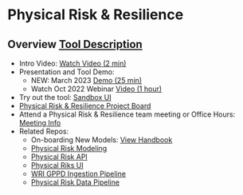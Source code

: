 # Physical Risk & Resilience

## Overview [Tool Description](https://osclimateorg.sharepoint.com/:w:/g/EfOnEcB0mcFCv2Plxeziy8kBUkCRrS6hug630E8S9wjipA?e=qkT1Gr)
   - Intro Video: [Watch Video (2 min)](https://youtu.be/RdRouKhWE90)
   - Presentation and Tool Demo: 
      - NEW: March 2023 [Demo (25 min)](https://vimeo.com/809962893)
      - Watch Oct 2022 Webinar [Video (1 hour)](https://vimeo.com/760475042)
   - Try out the tool: [Sandbox UI](http://physrisk-ui-latest-sandbox.apps.odh-cl1.apps.os-climate.org/)
   - [Physical Risk & Resilience Project Board](https://github.com/orgs/os-climate/projects/6)
   - Attend a Physical Risk & Resilience team meeting or Office Hours: [Meeting Info](https://github.com/os-climate/OS-Climate-Community-Hub/blob/main/MEETING_LIST.md#note)
   - Related Repos:
     - On-boarding New Models: [View Handbook](https://github.com/os-climate/physrisk/blob/main/docs/handbook/onboarding.rst)
     - [Physical Risk Modeling](https://github.com/os-climate/physrisk)
     - [Physical Risk API](https://github.com/os-climate/physrisk-api)
     - [Physical Riks UI](https://github.com/os-climate/physrisk-ui)
     - [WRI GPPD Ingestion Pipeline](https://github.com/os-climate/wri-gppd-ingestion-pipeline)
     - [Physical Risk Data Pipeline](https://github.com/os-climate/physical_risk_data_pipeline)
